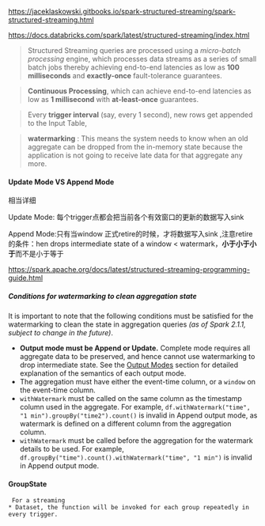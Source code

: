 https://jaceklaskowski.gitbooks.io/spark-structured-streaming/spark-structured-streaming.html

https://docs.databricks.com/spark/latest/structured-streaming/index.html

>Structured Streaming queries are processed using a *micro-batch processing* engine, which processes data streams as a series of small batch jobs thereby achieving end-to-end latencies as low as **100 milliseconds** and  **exactly-once** fault-tolerance guarantees.

>**Continuous Processing**, which can achieve end-to-end latencies as low as **1 millisecond** with **at-least-once** guarantees. 



> Every **trigger interval** (say, every 1 second), new rows get appended to the Input Table,

> **watermarking** : This means the system needs to know when an old aggregate can be dropped from the in-memory state because the application is not going to receive late data for that aggregate any more.



#### Update Mode VS Append Mode

相当详细

Update Mode: 每个trigger点都会把当前各个有效窗口的更新的数据写入sink

Append Mode:只有当window 正式retire的时候，才将数据写入sink ,注意retire的条件：hen drops intermediate state of a window < watermark，**小于小于小于**而不是小于等于

https://spark.apache.org/docs/latest/structured-streaming-programming-guide.html

##### Conditions for watermarking to clean aggregation state

It is important to note that the following conditions must be satisfied for the watermarking to clean the state in aggregation queries *(as of Spark 2.1.1, subject to change in the future)*.

- **Output mode must be Append or Update.** Complete mode requires all aggregate data to be preserved, and hence cannot use watermarking to drop intermediate state. See the [Output Modes](https://spark.apache.org/docs/latest/structured-streaming-programming-guide.html#output-modes) section for detailed explanation of the semantics of each output mode.
- The aggregation must have either the event-time column, or a `window` on the event-time column.
- `withWatermark` must be called on the same column as the timestamp column used in the aggregate. For example, `df.withWatermark("time", "1 min").groupBy("time2").count()` is invalid in Append output mode, as watermark is defined on a different column from the aggregation column.
- `withWatermark` must be called before the aggregation for the watermark details to be used. For example, `df.groupBy("time").count().withWatermark("time", "1 min")` is invalid in Append output mode.

#### GroupState

```
 For a streaming
* Dataset, the function will be invoked for each group repeatedly in every trigger.
```

